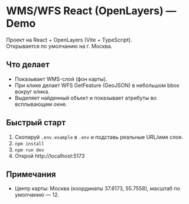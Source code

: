# WMS/WFS React (OpenLayers) — Demo

Проект на React + OpenLayers (Vite + TypeScript).  
Открывается по умолчанию на г. Москва.

## Что делает
- Показывает WMS-слой (фон карты).
- При клике делает WFS GetFeature (GeoJSON) в небольшом bbox вокруг клика.
- Выделяет найденный объект и показывает атрибуты во всплывающем окне.

## Быстрый старт
1. Скопируй `.env.example` в `.env` и подставь реальные URL/имя слоя.
2. `npm install`
3. `npm run dev`
4. Открой http://localhost:5173

## Примечания
- Центр карты: Москва (координаты 37.6173, 55.7558), масштаб по умолчанию — 12.
